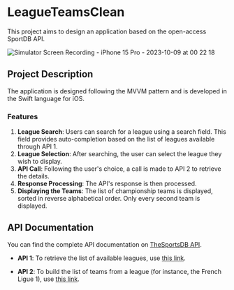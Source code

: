 # LeagueTeamsClean

This project aims to design an application based on the open-access SportDB API.

![Simulator Screen Recording - iPhone 15 Pro - 2023-10-09 at 00 22 18](https://github.com/appiwedia/LeagueTeamsClean/assets/4882168/4f0baa48-1ed4-4909-a22e-aad665ab0a80)

## Project Description

The application is designed following the MVVM pattern and is developed in the Swift language for iOS.

### Features

1. **League Search**: Users can search for a league using a search field. This field provides auto-completion based on the list of leagues available through API 1.
2. **League Selection**: After searching, the user can select the league they wish to display.
3. **API Call**: Following the user's choice, a call is made to API 2 to retrieve the details.
4. **Response Processing**: The API's response is then processed.
5. **Displaying the Teams**: The list of championship teams is displayed, sorted in reverse alphabetical order. Only every second team is displayed.

## API Documentation

You can find the complete API documentation on [TheSportsDB API](https://www.thesportsdb.com/api.php).

- **API 1**: To retrieve the list of available leagues, use [this link](https://www.thesportsdb.com/api/v1/json/50130162/all_leagues.php).
  
- **API 2**: To build the list of teams from a league (for instance, the French Ligue 1), use [this link](https://www.thesportsdb.com/api/v1/json/50130162/search_all_teams.php?l=French%20Ligue%201).
